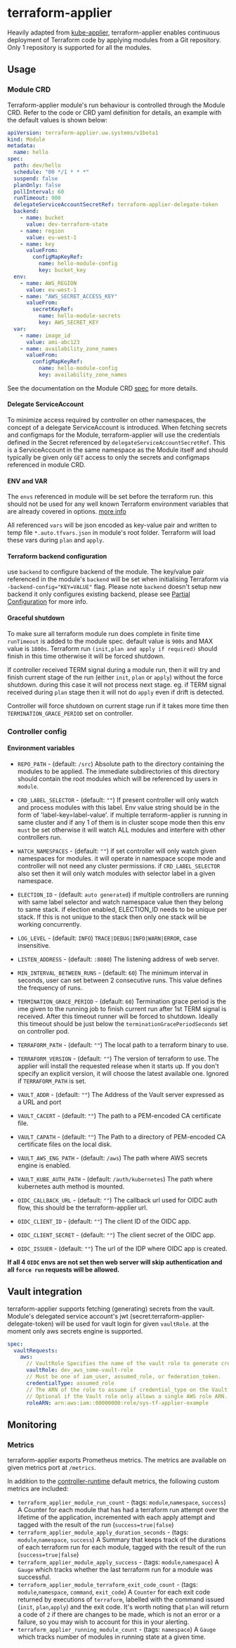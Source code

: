 # terraform-applier

Heavily adapted from
[kube-applier](https://github.com/utilitywarehouse/kube-applier),
terraform-applier enables continuous deployment of Terraform code by applying
modules from a Git repository. Only 1 repository is supported for all the modules.

## Usage

### Module CRD

Terraform-applier module's run behaviour is controlled through the Module CRD. Refer to the code
or CRD yaml definition for details, an example with the default values is shown
below:

```yaml
apiVersion: terraform-applier.uw.systems/v1beta1
kind: Module
metadata:
  name: hello
spec:
  path: dev/hello
  schedule: "00 */1 * * *"
  suspend: false
  planOnly: false
  pollInterval: 60
  runTimeout: 900
  delegateServiceAccountSecretRef: terraform-applier-delegate-token
  backend:
    - name: bucket
      value: dev-terraform-state
    - name: region
      value: eu-west-1
    - name: key
      valueFrom:
        configMapKeyRef:
          name: hello-module-config
          key: bucket_key
  env:
    - name: AWS_REGION
      value: eu-west-1
    - name: "AWS_SECRET_ACCESS_KEY"
      valueFrom:
        secretKeyRef:
          name: hello-module-secrets
          key: AWS_SECRET_KEY
  var:
    - name: image_id
      value: ami-abc123
    - name: availability_zone_names
      valueFrom:
        configMapKeyRef:
          name: hello-module-config
          key: availability_zone_names
```

See the documentation on the Module CRD
[spec](api/v1beta1/module_types.go)
for more details.

#### Delegate ServiceAccount

To minimize access required by controller on other namespaces, the concept of a
delegate ServiceAccount is introduced. When fetching secrets and configmaps for the Module, terraform-applier will use the credentials defined in the Secret referenced by
`delegateServiceAccountSecretRef`. This is a ServiceAccount in the same
namespace as the Module itself and should typically be given only `GET` access to only the secrets and configmaps referenced in module CRD.

#### ENV and VAR

The `envs` referenced in module will be set before the terraform run. this should not be used for any well known Terraform environment variables that are already covered in options. [more info](https://pkg.go.dev/github.com/hashicorp/terraform-exec@v0.18.1/tfexec#Terraform)

All referenced `vars` will be json encoded as key-value pair and written to temp file `*.auto.tfvars.json` in module's root folder. Terraform will load these vars during `plan` and `apply`.

#### Terraform backend configuration

use `backend` to configure backend of the module. The key/value pair referenced in the module's `backend` will be set when initialising Terraform via `-backend-config="KEY=VALUE"` flag.
Please note `backend` doesn't setup new backend it only configures existing backend, please see [Partial Configuration](https://developer.hashicorp.com/terraform/language/settings/backends/configuration#partial-configuration) for more info.


#### Graceful shutdown

To make sure all terraform module run does complete in finite time `runTimeout` is added to the module spec.
default value is `900s` and MAX value is `1800s`. Terraform run `(init,plan and apply if required)` should finish in this time otherwise it will be forced shutdown.

If controller received TERM signal during a module run, then it will try and finish current stage of the run (either `init`, `plan` or `apply`) without the force shutdown. during this case it will not process next stage. eg. if TERM signal received during `plan` stage then 
it will not do `apply` even if drift is detected. 

Controller will force shutdown on current stage run if it takes more time then `TERMINATION_GRACE_PERIOD` set on controller.

### Controller config
#### Environment variables

- `REPO_PATH` - (default: `/src`) Absolute path to the directory containing the modules
  to be applied. The immediate subdirectories of this directory should contain
  the root modules which will be referenced by users in `module`.

- `CRD_LABEL_SELECTOR` - (default: `""`) If present controller will only watch and process modules with this label. 
Env value string should be in the form of 'label-key=label-value'. if multiple terraform-applier is running in same cluster 
and if any 1 of them is in cluster scope mode then this env `must` be set otherwise it will watch ALL modules and interfere 
with other controllers run.
- `WATCH_NAMESPACES` - (default: `""`) if set controller will only watch given namespaces for modules. it will operate 
in namespace scope mode and controller will not need any cluster permissions. if `CRD_LABEL_SELECTOR` also set then it will
only watch modules with selector label in a given namespace.
- `ELECTION_ID` - (default: `auto generated`) if multiple controllers are running with same label selector and watch namespace value then they belong to same stack. if election enabled, ELECTION_ID needs to be unique per stack. If this is not unique to the stack then only one stack will be working concurrently.

- `LOG_LEVEL` - (default: `INFO`) `TRACE|DEBUG|INFO|WARN|ERROR`, case insensitive.
- `LISTEN_ADDRESS` - (default: `:8080`) The listening address of web server.
- `MIN_INTERVAL_BETWEEN_RUNS` - (default: `60`) The minimum interval in seconds, user can set
  between 2 consecutive runs. This value defines the frequency of runs.
- `TERMINATION_GRACE_PERIOD` - (default: `60`) Termination grace period is the ime given to
  the running job to finish current run after 1st TERM signal is received. After this timeout runner will be forced to shutdown.
  Ideally this timeout should be just below the `terminationGracePeriodSeconds` set on controller pod.
- `TERRAFORM_PATH` - (default: `""`) The local path to a terraform
  binary to use.
- `TERRAFORM_VERSION` - (default: `""`) The version of terraform to
  use. The applier will install the requested release when it starts up. If you
  don't specify an explicit version, it will choose the latest available
  one. Ignored if `TERRAFORM_PATH` is set.

- `VAULT_ADDR` - (default: `""`) The Address of the Vault server expressed as a URL and port
- `VAULT_CACERT` - (default: `""`) The path to a PEM-encoded CA certificate file.
- `VAULT_CAPATH` - (default: `""`) The Path to a directory of PEM-encoded CA certificate files on the local disk.
- `VAULT_AWS_ENG_PATH` - (default: `/aws`) The path where AWS secrets engine is enabled.
- `VAULT_KUBE_AUTH_PATH` - (default: `/auth/kubernetes`) The path where kubernetes auth method is mounted. 

- `OIDC_CALLBACK_URL` - (default: `""`) The callback url used for OIDC auth flow, this should be the terraform-applier url.
- `OIDC_CLIENT_ID` - (default: `""`) The client ID of the OIDC app.
- `OIDC_CLIENT_SECRET` - (default: `""`) The client secret of the OIDC app.
- `OIDC_ISSUER` - (default: `""`) The url of the IDP where OIDC app is created. 

**If all 4 `OIDC` envs are not set then web server will skip authentication and all `force run` requests will be allowed.**

## Vault integration
terraform-applier supports fetching (generating) secrets from the vault. Module's delegated service account's jwt (secret:terraform-applier-delegate-token) will be used for vault login for given `vaultRole`. at the moment only aws secrets engine is supported.

```yaml
spec:
  vaultRequests:
    aws:
      // VaultRole Specifies the name of the vault role to generate credentials against.
      vaultRole: dev_aws_some-vault-role
      // Must be one of iam_user, assumed_role, or federation_token.
      credentialType: assumed_role
      // The ARN of the role to assume if credential_type on the Vault role is assumed_role.
      // Optional if the Vault role only allows a single AWS role ARN.
      roleARN: arn:aws:iam::00000000:role/sys-tf-applier-example
```
## Monitoring

### Metrics

terraform-applier exports Prometheus metrics. The metrics are available on given metrics port at `/metrics`.

In addition to the [controller-runtime](https://book.kubebuilder.io/reference/metrics-reference.html) default metrics, the following custom metrics are included:

- `terraform_applier_module_run_count` - (tags: `module`,`namespace`, `success`) A Counter for each module that has had a terraform run attempt over the lifetime of
  the application, incremented with each apply attempt and tagged with the result of the run (`success=true|false`)
- `terraform_applier_module_apply_duration_seconds` - (tags: `module`,`namespace`, `success`) A Summary that keeps track of the durations of each terraform run for
  each module, tagged with the result of the run (`success=true|false`)
- `terraform_applier_module_apply_success` - (tags: `module`,`namespace`) A `Gauge` which
  tracks whether the last terraform run for a module was successful.
- `terraform_applier_module_terraform_exit_code_count` - (tags: `module`,`namespace`, `command`, `exit_code`) A `Counter` for each exit code returned by executions of
  `terraform`, labelled with the command issued (`init`, `plan`,`apply`) and the exit code. It's worth noting that `plan` will
  return a code of `2` if there are changes to be made, which is not an error or a failure, so you may wish to account for this in your alerting.
- `terraform_applier_running_module_count` - (tags: `namespace`) A `Gauge` which tracks number of modules in running state at a given time.
